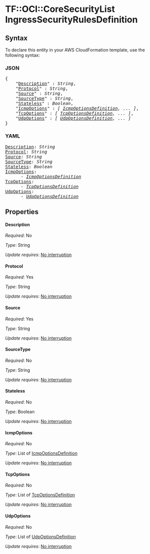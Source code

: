 # TF::OCI::CoreSecurityList IngressSecurityRulesDefinition

## Syntax

To declare this entity in your AWS CloudFormation template, use the following syntax:

### JSON

<pre>
{
    "<a href="#description" title="Description">Description</a>" : <i>String</i>,
    "<a href="#protocol" title="Protocol">Protocol</a>" : <i>String</i>,
    "<a href="#source" title="Source">Source</a>" : <i>String</i>,
    "<a href="#sourcetype" title="SourceType">SourceType</a>" : <i>String</i>,
    "<a href="#stateless" title="Stateless">Stateless</a>" : <i>Boolean</i>,
    "<a href="#icmpoptions" title="IcmpOptions">IcmpOptions</a>" : <i>[ <a href="icmpoptionsdefinition.md">IcmpOptionsDefinition</a>, ... ]</i>,
    "<a href="#tcpoptions" title="TcpOptions">TcpOptions</a>" : <i>[ <a href="tcpoptionsdefinition.md">TcpOptionsDefinition</a>, ... ]</i>,
    "<a href="#udpoptions" title="UdpOptions">UdpOptions</a>" : <i>[ <a href="udpoptionsdefinition.md">UdpOptionsDefinition</a>, ... ]</i>
}
</pre>

### YAML

<pre>
<a href="#description" title="Description">Description</a>: <i>String</i>
<a href="#protocol" title="Protocol">Protocol</a>: <i>String</i>
<a href="#source" title="Source">Source</a>: <i>String</i>
<a href="#sourcetype" title="SourceType">SourceType</a>: <i>String</i>
<a href="#stateless" title="Stateless">Stateless</a>: <i>Boolean</i>
<a href="#icmpoptions" title="IcmpOptions">IcmpOptions</a>: <i>
      - <a href="icmpoptionsdefinition.md">IcmpOptionsDefinition</a></i>
<a href="#tcpoptions" title="TcpOptions">TcpOptions</a>: <i>
      - <a href="tcpoptionsdefinition.md">TcpOptionsDefinition</a></i>
<a href="#udpoptions" title="UdpOptions">UdpOptions</a>: <i>
      - <a href="udpoptionsdefinition.md">UdpOptionsDefinition</a></i>
</pre>

## Properties

#### Description

_Required_: No

_Type_: String

_Update requires_: [No interruption](https://docs.aws.amazon.com/AWSCloudFormation/latest/UserGuide/using-cfn-updating-stacks-update-behaviors.html#update-no-interrupt)

#### Protocol

_Required_: Yes

_Type_: String

_Update requires_: [No interruption](https://docs.aws.amazon.com/AWSCloudFormation/latest/UserGuide/using-cfn-updating-stacks-update-behaviors.html#update-no-interrupt)

#### Source

_Required_: Yes

_Type_: String

_Update requires_: [No interruption](https://docs.aws.amazon.com/AWSCloudFormation/latest/UserGuide/using-cfn-updating-stacks-update-behaviors.html#update-no-interrupt)

#### SourceType

_Required_: No

_Type_: String

_Update requires_: [No interruption](https://docs.aws.amazon.com/AWSCloudFormation/latest/UserGuide/using-cfn-updating-stacks-update-behaviors.html#update-no-interrupt)

#### Stateless

_Required_: No

_Type_: Boolean

_Update requires_: [No interruption](https://docs.aws.amazon.com/AWSCloudFormation/latest/UserGuide/using-cfn-updating-stacks-update-behaviors.html#update-no-interrupt)

#### IcmpOptions

_Required_: No

_Type_: List of <a href="icmpoptionsdefinition.md">IcmpOptionsDefinition</a>

_Update requires_: [No interruption](https://docs.aws.amazon.com/AWSCloudFormation/latest/UserGuide/using-cfn-updating-stacks-update-behaviors.html#update-no-interrupt)

#### TcpOptions

_Required_: No

_Type_: List of <a href="tcpoptionsdefinition.md">TcpOptionsDefinition</a>

_Update requires_: [No interruption](https://docs.aws.amazon.com/AWSCloudFormation/latest/UserGuide/using-cfn-updating-stacks-update-behaviors.html#update-no-interrupt)

#### UdpOptions

_Required_: No

_Type_: List of <a href="udpoptionsdefinition.md">UdpOptionsDefinition</a>

_Update requires_: [No interruption](https://docs.aws.amazon.com/AWSCloudFormation/latest/UserGuide/using-cfn-updating-stacks-update-behaviors.html#update-no-interrupt)

